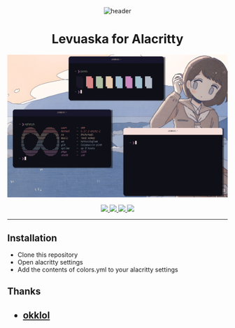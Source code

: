 <div align="center">
    <img src="https://github.com/levuaska.png" height="200" alt="header"/>
    <h1>Levuaska for Alacritty</h1>
    <img src="assets/example.png"/>
    <p></p>
    <a href="https://github.com/levuaska/alacritty/stargazers">
        <img src="https://img.shields.io/github/stars/levuaska/alacritty?colorA=0f0f17&colorB=%23afbea2&style=for-the-badge">
    </a>
    <a href="https://github.com/levuaska/alacritty/network/members/">
        <img src="https://badges.pufler.dev/updated/levuaska/alacritty?style=for-the-badge&color=e4c9af&logoColor=white&labelColor=0f0f17">
    <a href="https://github.com/levuaska/template">
    	<img src="https://img.shields.io/github/repo-size/levuaska/alacritty?colorA=0f0f17&colorB=%23b5e8e0&label=size&style=for-the-badge">
    </a>
    <a href="https://github.com/levuaska/alacritty/blob/main/LICENSE">
    	<img src="https://img.shields.io/github/license/levuaska/alacritty?colorA=0f0f17&colorB=%23d78787&style=for-the-badge&logoColor=white">
    </a>
</div>
<hr>

<h2>Installation</h2>
  
- Clone this repository
- Open alacritty settings
- Add the contents of colors.yml to your alacritty settings
  
<h2>Thanks<h2>

- [okklol](https://github.com/okklol)


